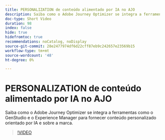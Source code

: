 ```yaml
---
title: PERSONALIZATION de conteúdo alimentado por IA no AJO
description: Saiba como o Adobe Journey Optimizer se integra a ferramentas como o GenStudio e o Experience Manager para fornecer conteúdo personalizado orientado por IA e sobre a marca.
doc-type: Short Video
duration: 98
index: false
hide: true
hidefromtoc: true
recommendations: noCatalog, noDisplay
source-git-commit: 28e2477974df6d22cff87eb9c242657e23569b15
workflow-type: tm+mt
source-wordcount: '48'
ht-degree: 0%

---
```



# PERSONALIZATION de conteúdo alimentado por IA no AJO

Saiba como o Adobe Journey Optimizer se integra a ferramentas como o GenStudio e o Experience Manager para fornecer conteúdo personalizado orientado por IA e sobre a marca.

<!-- 62_S520_3442520_97_aipowered-content-personalization-in-ajo -->
>[!VIDEO](https://video.tv.adobe.com/v/3460150/?learn=on&enablevpops=true&captions=por_br)
